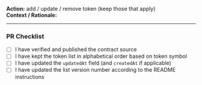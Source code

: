 **Action:** add / update / remove token (keep those that apply)  
**Context / Rationale:**

---

### PR Checklist

- [ ] I have verified and published the contract source
- [ ] I have kept the token list in alphabetical order based on token symbol
- [ ] I have updated the `updatedAt` field (and `createdAt` if applicable)
- [ ] I have updated the list version number according to the README instructions
